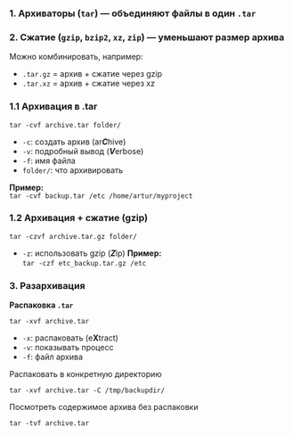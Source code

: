###  1. Архиваторы (`tar`) — объединяют файлы в один `.tar`

### 2. Сжатие (`gzip`, `bzip2`, `xz`, `zip`) — уменьшают размер архива

Можно комбинировать, например:
- `.tar.gz` = архив + сжатие через gzip
- `.tar.xz` = архив + сжатие через xz

### 1.1 Архивация в .tar

```
tar -cvf archive.tar folder/
```
- `-c`: создать архив (ar***C***hive)
- `-v`: подробный вывод (***V***erbose)
- `-f`: имя файла
- `folder/`: что архивировать

**Пример:**  
`tar -cvf backup.tar /etc /home/artur/myproject`

### 1.2 Архивация + сжатие (gzip)

```
tar -czvf archive.tar.gz folder/
```
- `-z`: использовать gzip (***Z***ip)
**Пример:**  
`tar -czf etc_backup.tar.gz /etc`

### 3. Разархивация

**Распаковка `.tar`**
```
tar -xvf archive.tar
```
- `-x`: распаковать (e**X**tract)
- `-v`: показывать процесс
- `-f`: файл архива

Распаковать в конкретную директорию
```
tar -xvf archive.tar -C /tmp/backupdir/
```

Посмотреть содержимое архива без распаковки
```
tar -tvf archive.tar
```
